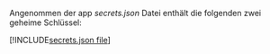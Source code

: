 Angenommen der app *secrets.json* Datei enthält die folgenden zwei geheime Schlüssel:

[!INCLUDE[secrets.json file](secrets-json-file.md)]